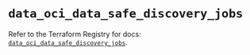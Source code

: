 # `data_oci_data_safe_discovery_jobs`

Refer to the Terraform Registry for docs: [`data_oci_data_safe_discovery_jobs`](https://registry.terraform.io/providers/hashicorp/oci/7.19.0/docs/data-sources/data_safe_discovery_jobs).
